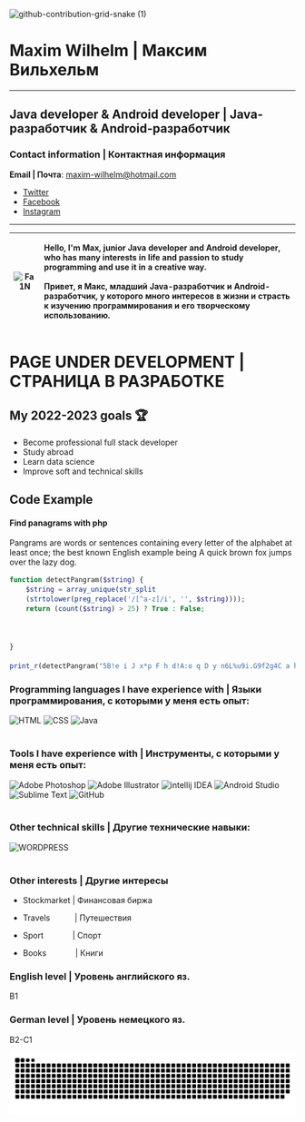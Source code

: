 ![github-contribution-grid-snake (1)](https://user-images.githubusercontent.com/69854595/201497399-2e0a2af5-9a88-4297-96df-d6dea0d89153.gif)

# Maxim Wilhelm | Максим Вильхельм

***
## Java developer & Android developer | Java-разработчик & Android-разработчик


### **Contact information | Контактная информация**
**Email | Почта**: maxim-wilhelm@hotmail.com
* <a href="https://twitter.com/maxisssrude/">Twitter</a>
* <a href="https://www.facebook.com/maxisssrude">Facebook</a>
* <a href="https://www.instagram.com/maxisss.ru.de/">Instagram</a>


  
***

![Fa1N](https://user-images.githubusercontent.com/69854595/201501421-ef01f5b9-fe99-452e-957f-afad366122ab.jpg) | <p align="left"> Hello, I'm Max, junior Java developer and Android developer, who has many interests in life and passion to study programming and use it in a creative way. <br> <br> Привет, я Макс, младший Java-разработчик и Android-разработчик, у которого много интересов в жизни и страсть к изучению программирования и его творческому использованию. </p>
 ------------ | -------------


# PAGE UNDER DEVELOPMENT | СТРАНИЦА В РАЗРАБОТКЕ 

## My 2022-2023 goals 🏆
* Become professional full stack developer
* Study abroad
* Learn data science 
* Improve soft and technical skills

## Code Example
#### **Find panagrams with php**
<p> Pangrams are words or sentences containing every letter of the alphabet at least once; the best known English example being A quick brown fox jumps over the lazy dog.</p>

```php
function detectPangram($string) {
    $string = array_unique(str_split
    (strtolower(preg_replace('/[^a-z]/i', '', $string))));
    return (count($string) > 25) ? True : False;
    
   

}

print_r(detectPangram("5B!e i J x*p F h d!A:o q D y n6L%u9i.G9f2g4C a h+K!m+z:R t!j:B w s C"));
```

### Programming languages I have experience with | Языки программирования, с которыми у меня есть опыт:
<div >
<img src="https://user-images.githubusercontent.com/69854595/201543737-bbd76e46-e175-4b04-9058-560e6eaa1eb8.png" alt="HTML" height="65">
<img src="https://user-images.githubusercontent.com/69854595/201543755-340fe408-a6e7-4817-8e85-a97cc8f047a2.png" alt="CSS" height="65">
<img src="https://user-images.githubusercontent.com/69854595/201537349-dfa46e55-ab69-4b6e-aadf-2f52d0b46825.svg" alt="Java" height="75">
</div>
<br>

### Tools I have experience with | Инструменты, с которыми у меня есть опыт:
<div>
<img src="https://user-images.githubusercontent.com/69854595/201542470-fa69903d-0b20-46fe-83b7-a84c94f85cf8.jpg" alt="Adobe Photoshop" height="66">
<img src="https://user-images.githubusercontent.com/69854595/201542079-fe359ebf-e9a8-4be5-a82a-57384178de83.png" alt="Adobe Illustrator" height="73">
<img src="https://user-images.githubusercontent.com/69854595/201537666-f889135c-7bea-41d9-929c-ab2ac649e9ae.png" alt="intellij IDEA" height="55">
<img src="https://user-images.githubusercontent.com/69854595/201538070-c2e261c4-f2dd-460b-ad3c-302dba55d4da.jpg" alt="Android Studio" height="65">
<img src="https://user-images.githubusercontent.com/69854595/201538371-9c674154-e882-4d3a-a10e-ecb15720d795.png" alt="Sublime Text" height="50">
<img src="https://user-images.githubusercontent.com/69854595/201544099-6b67b5eb-c279-4e2b-8e1e-3f884f9546e3.png" alt="GitHub" height="72">
</div>
<br>

### Other technical skills | Другие технические навыки:
<div> 
<img src="https://user-images.githubusercontent.com/69854595/201537018-8a1ac4c0-60f9-4384-bae9-deb83442f560.png" alt="WORDPRESS" height="60">   
</div>
<br>

### Other interests | Другие интересы
* Stockmarket | Финансовая биржа

* Travels &nbsp; &nbsp; &nbsp; &nbsp; &nbsp; | Путешествия

* Sport &nbsp; &nbsp; &nbsp; &nbsp; &nbsp; &nbsp; | Спорт

* Books &nbsp; &nbsp; &nbsp; &nbsp; &nbsp; &nbsp; | Книги 


### English level | Уровень английского яз.
B1

### German level | Уровень немецкого яз.
B2-C1

![](https://github.com/Platane/snk/raw/output/github-contribution-grid-snake.svg)
